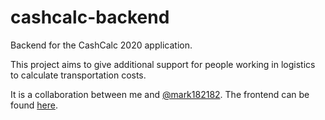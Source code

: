 # cashcalc-backend
Backend for the CashCalc 2020 application.

This project aims to give additional support for people working in logistics to calculate transportation costs.

It is a collaboration between me and [@mark182182](https://github.com/mark182182). The frontend can be found [here](https://github.com/mark182182/cashcalc-frontend).
